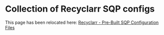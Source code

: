 # Collection of Recyclarr SQP configs

This page has been relocated here: [Recyclarr - Pre-Built SQP Configuration Files](https://recyclarr.dev/wiki/sqp-configs/)
